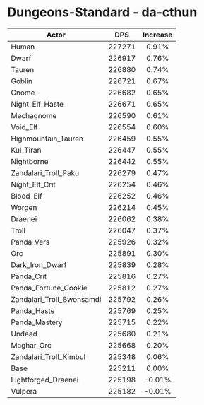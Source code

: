 # Dungeons-Standard - da-cthun
| Actor | DPS | Increase |
|---|:---:|:---:|
|Human|227271|0.91%|
|Dwarf|226917|0.76%|
|Tauren|226880|0.74%|
|Goblin|226721|0.67%|
|Gnome|226682|0.65%|
|Night_Elf_Haste|226671|0.65%|
|Mechagnome|226590|0.61%|
|Void_Elf|226554|0.60%|
|Highmountain_Tauren|226459|0.55%|
|Kul_Tiran|226447|0.55%|
|Nightborne|226442|0.55%|
|Zandalari_Troll_Paku|226279|0.47%|
|Night_Elf_Crit|226254|0.46%|
|Blood_Elf|226252|0.46%|
|Worgen|226214|0.45%|
|Draenei|226062|0.38%|
|Troll|226047|0.37%|
|Panda_Vers|225926|0.32%|
|Orc|225891|0.30%|
|Dark_Iron_Dwarf|225839|0.28%|
|Panda_Crit|225816|0.27%|
|Panda_Fortune_Cookie|225812|0.27%|
|Zandalari_Troll_Bwonsamdi|225792|0.26%|
|Panda_Haste|225769|0.25%|
|Panda_Mastery|225715|0.22%|
|Undead|225680|0.21%|
|Maghar_Orc|225668|0.20%|
|Zandalari_Troll_Kimbul|225348|0.06%|
|Base|225211|0.00%|
|Lightforged_Draenei|225198|-0.01%|
|Vulpera|225182|-0.01%|
